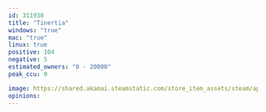 ```yaml
---
id: 311930
title: "Tinertia"
windows: "true"
mac: "true"
linux: true
positive: 104
negative: 5
estimated_owners: "0 - 20000"
peak_ccu: 0

image: https://shared.akamai.steamstatic.com/store_item_assets/steam/apps/311930/header.jpg?t=1667250236
opinions:
---
```

